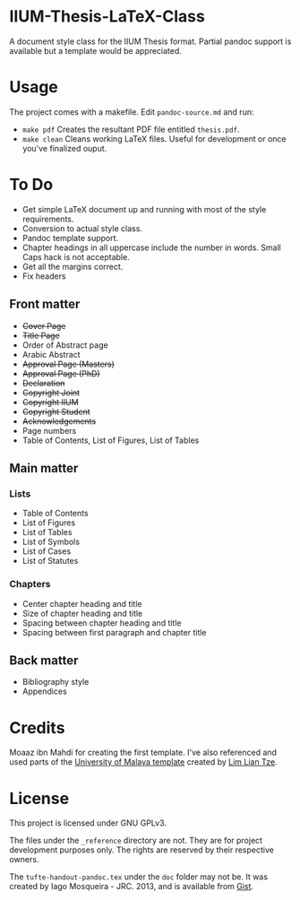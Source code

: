 # IIUM-Thesis-LaTeX-Class

A document style class for the IIUM Thesis format.
Partial pandoc support is available but a template would be appreciated.

# Usage

The project comes with a makefile. Edit `pandoc-source.md` and run:

- `make pdf` Creates the resultant PDF file entitled `thesis.pdf`.
- `make clean` Cleans working LaTeX files. Useful for development or once you've finalized ouput.

# To Do

- Get simple LaTeX document up and running with most of the style requirements.
- Conversion to actual style class.
- Pandoc template support.
- Chapter headings in all uppercase include the number in words. Small Caps hack is not acceptable.
- Get all the margins correct.
- Fix headers

## Front matter

- ~~Cover Page~~
- ~~Title Page~~
- Order of Abstract page
- Arabic Abstract
- ~~Approval Page (Masters)~~
- ~~Approval Page (PhD)~~
- ~~Declaration~~
- ~~Copyright Joint~~
- ~~Copyright IIUM~~
- ~~Copyright Student~~
- ~~Acknowledgements~~
- Page numbers
- Table of Contents, List of Figures, List of Tables

## Main matter

### Lists

- Table of Contents
- List of Figures
- List of Tables
- List of Symbols
- List of Cases
- List of Statutes

### Chapters

- Center chapter heading and title
- Size of chapter heading and title
- Spacing between chapter heading and title
- Spacing between first paragraph and chapter title

## Back matter

- Bibliography style
- Appendices

# Credits

Moaaz ibn Mahdi for creating the first template. I've also referenced and used parts of the [University of Malaya template](http://liantze.penguinattack.org/latextypesetting.html#umalayathesis) created by [Lim Lian Tze](http://liantze.penguinattack.org/).

# License

This project is licensed under GNU GPLv3.

The files under the `_reference` directory are not.
They are for project development purposes only.
The rights are reserved by their respective owners.

The `tufte-handout-pandoc.tex` under the `doc` folder may not be. It was created by Iago Mosqueira - JRC. 2013, and is available from [Gist](https://gist.github.com/reinholdsson/7426608/566d8104363cd2fef2d6dd50e90aceab377b4a45#file-tufte-handout-template).
